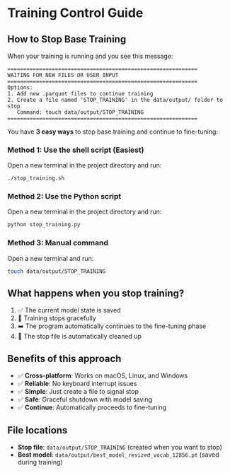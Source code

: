 # Training Control Guide

## How to Stop Base Training

When your training is running and you see this message:
```
============================================================
WAITING FOR NEW FILES OR USER INPUT
============================================================
Options:
1. Add new .parquet files to continue training
2. Create a file named 'STOP_TRAINING' in the data/output/ folder to stop
   Command: touch data/output/STOP_TRAINING
============================================================
```

You have **3 easy ways** to stop base training and continue to fine-tuning:

### Method 1: Use the shell script (Easiest)
Open a new terminal in the project directory and run:
```bash
./stop_training.sh
```

### Method 2: Use the Python script
Open a new terminal in the project directory and run:
```bash
python stop_training.py
```

### Method 3: Manual command
Open a new terminal and run:
```bash
touch data/output/STOP_TRAINING
```

## What happens when you stop training?

1. ✅ The current model state is saved
2. 🔄 Training stops gracefully 
3. ➡️ The program automatically continues to the fine-tuning phase
4. 🧹 The stop file is automatically cleaned up

## Benefits of this approach

- ✅ **Cross-platform**: Works on macOS, Linux, and Windows
- ✅ **Reliable**: No keyboard interrupt issues
- ✅ **Simple**: Just create a file to signal stop
- ✅ **Safe**: Graceful shutdown with model saving
- ✅ **Continue**: Automatically proceeds to fine-tuning

## File locations

- **Stop file**: `data/output/STOP_TRAINING` (created when you want to stop)
- **Best model**: `data/output/best_model_resized_vocab_12856.pt` (saved during training)
